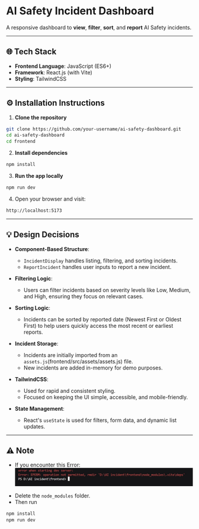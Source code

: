 # AI Safety Incident Dashboard

A responsive dashboard to **view**, **filter**, **sort**, and **report** AI Safety incidents.

---

## 🌐 Tech Stack
- **Frontend Language**: JavaScript (ES6+)
- **Framework**: React.js (with Vite)
- **Styling**: TailwindCSS

---

## ⚙️ Installation Instructions

1. **Clone the repository**
```bash
git clone https://github.com/your-username/ai-safety-dashboard.git
cd ai-safety-dashboard
cd frontend
```

2. **Install dependencies**
```bash
npm install
```

3. **Run the app locally**
```bash
npm run dev
```

4. Open your browser and visit:
```bash
http://localhost:5173
```

---

## 💡 Design Decisions
- **Component-Based Structure**:
  - `IncidentDisplay` handles listing, filtering, and sorting incidents.
  - `ReportIncident` handles user inputs to report a new incident.
  
- **Filtering Logic**:
  - Users can filter incidents based on severity levels like Low, Medium, and High, ensuring they focus on relevant cases.

- **Sorting Logic**:
  - Incidents can be sorted by reported date (Newest First or Oldest First) to help users quickly access the most recent or earliest reports.

- **Incident Storage**:
  - Incidents are initially imported from an `assets.js`(frontend/src/assets/assets.js) file.
  - New incidents are added in-memory for demo purposes.

- **TailwindCSS**:
  - Used for rapid and consistent styling.
  - Focused on keeping the UI simple, accessible, and mobile-friendly.

- **State Management**:
  - React's `useState` is used for filters, form data, and dynamic list updates.

---

## ⚠️ Note

- If you encounter this Error:
![image](/frontend/src/assets/errorImg.jpg)

* Delete the `node_modules` folder.
* Then run 
```bash
npm install
npm run dev
```
